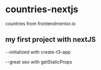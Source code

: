 # countries-nextjs
countries from frontendmentor.io

## my first project with nextJS
--initialized with create-t3-app

--great seo with getStaticProps
